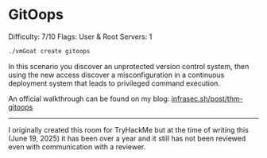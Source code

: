 # GitOops

Difficulty: 7/10
Flags: User & Root
Servers: 1

```bash
./vmGoat create gitoops
```

In this scenario you discover an unprotected version control system, then using the new access discover a misconfiguration in a continuous deployment system that leads to privileged command execution.

An official walkthrough can be found on my blog: [infrasec.sh/post/thm-gitoops](https://infrasec.sh/post/thm-gitoops/#walkthrough)

---

I originally created this room for TryHackMe but at the time of writing this (June 19, 2025) it has been over a year and it still has not been reviewed even with communication with a reviewer.

